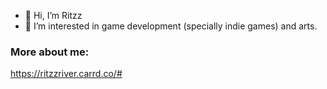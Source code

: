 - 👋 Hi, I’m Ritzz
- 👀 I’m interested in game development (specially indie games) and arts.

### More about me:
https://ritzzriver.carrd.co/#
